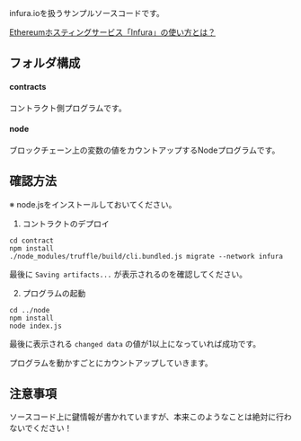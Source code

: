 
infura.ioを扱うサンプルソースコードです。

[Ethereumホスティングサービス「Infura」の使い方とは？](https://wakuwaku-currency.com/virtual-currency/ethereum/about-use-hosting-service-infura.html)

## フォルダ構成

#### contracts

コントラクト側プログラムです。

#### node

ブロックチェーン上の変数の値をカウントアップするNodeプログラムです。


## 確認方法

※ node.jsをインストールしておいてください。

1. コントラクトのデプロイ
```
cd contract
npm install
./node_modules/truffle/build/cli.bundled.js migrate --network infura
```

最後に `Saving artifacts...` が表示されるのを確認してください。

2. プログラムの起動
```
cd ../node
npm install
node index.js
```

最後に表示される `changed data` の値が1以上になっていれば成功です。

プログラムを動かすごとにカウントアップしていきます。


## 注意事項

ソースコード上に鍵情報が書かれていますが、本来このようなことは絶対に行わないでください！

